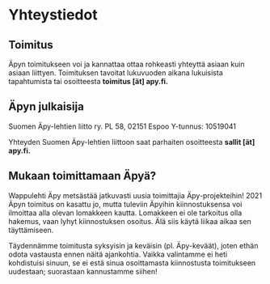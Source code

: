 # Yhteystiedot

## Toimitus

Äpyn toimitukseen voi ja kannattaa ottaa rohkeasti yhteyttä asiaan kuin asiaan liittyen. Toimituksen tavoitat lukuvuoden aikana lukuisista tapahtumista tai osoitteesta **toimitus [ät] apy.fi.**

## Äpyn julkaisija

Suomen Äpy-lehtien liitto ry.
PL 58, 02151 Espoo
Y-tunnus: 10519041

Yhteyden Suomen Äpy-lehtien liittoon saat parhaiten osoitteesta **sallit [ät] apy.fi.**

## Mukaan toimittamaan Äpyä?

Wappulehti Äpy metsästää jatkuvasti uusia toimittajia Äpy-projekteihin! 2021 Äpyn toimitus on kasattu jo, mutta tuleviin Äpyihin kiinnostuksensa voi ilmoittaa alla olevan lomakkeen kautta. Lomakkeen ei ole tarkoitus olla hakemus, vaan lyhyt kiinnostuksen osoitus. Älä siis käytä liikaa aikaa sen täyttämiseen.

Täydennämme toimitusta syksyisin ja keväisin (pl. Äpy-keväät), joten ethän odota vastausta ennen näitä ajankohtia. Vaikka valintamme ei heti kohdistuisi sinuun, se ei estä sinua osoittamasta kiinnostusta toimitukseen uudestaan; suorastaan kannustamme siihen!